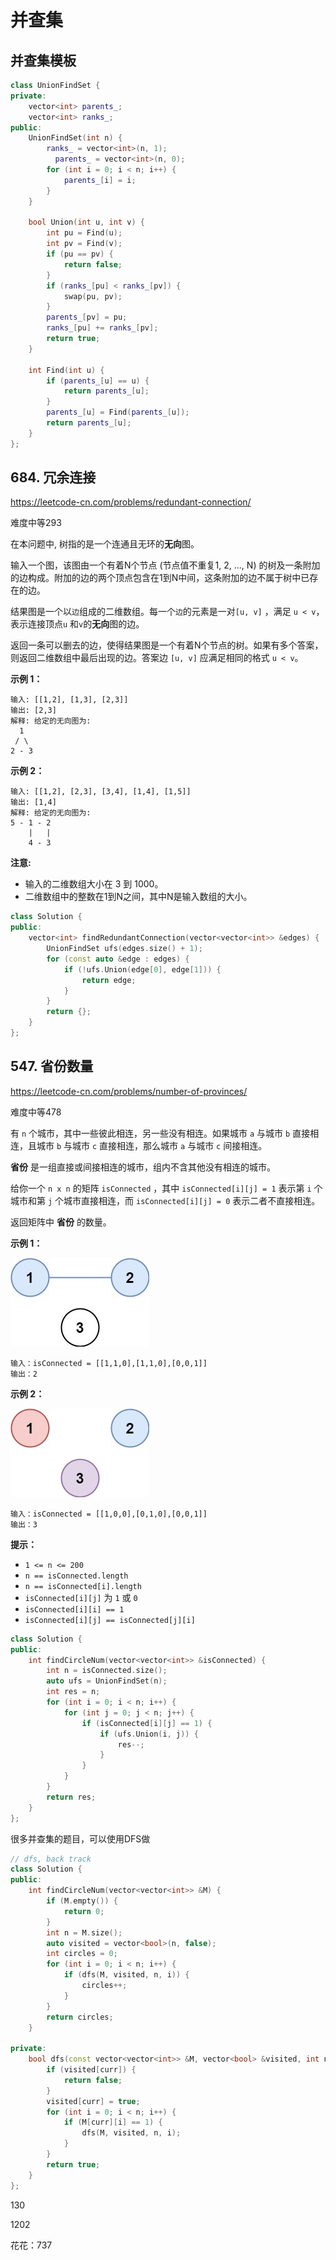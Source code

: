 # 并查集

## 并查集模板

```c++
class UnionFindSet {
private:
    vector<int> parents_;
    vector<int> ranks_;
public:
    UnionFindSet(int n) {
        ranks_ = vector<int>(n, 1);
     	  parents_ = vector<int>(n, 0);
        for (int i = 0; i < n; i++) {
            parents_[i] = i;
        }
    }

    bool Union(int u, int v) {
        int pu = Find(u);
        int pv = Find(v);
        if (pu == pv) {
            return false;
        }
        if (ranks_[pu] < ranks_[pv]) {
            swap(pu, pv);
        }
        parents_[pv] = pu;
        ranks_[pu] += ranks_[pv];
        return true;
    }

    int Find(int u) {
        if (parents_[u] == u) {
            return parents_[u];
        }
        parents_[u] = Find(parents_[u]);
        return parents_[u];
    }
};
```



## 684. 冗余连接

https://leetcode-cn.com/problems/redundant-connection/

难度中等293

在本问题中, 树指的是一个连通且无环的**无向**图。

输入一个图，该图由一个有着N个节点 (节点值不重复1, 2, ..., N) 的树及一条附加的边构成。附加的边的两个顶点包含在1到N中间，这条附加的边不属于树中已存在的边。

结果图是一个以`边`组成的二维数组。每一个`边`的元素是一对`[u, v]` ，满足 `u < v`，表示连接顶点`u` 和`v`的**无向**图的边。

返回一条可以删去的边，使得结果图是一个有着N个节点的树。如果有多个答案，则返回二维数组中最后出现的边。答案边 `[u, v]` 应满足相同的格式 `u < v`。

**示例 1：**

```
输入: [[1,2], [1,3], [2,3]]
输出: [2,3]
解释: 给定的无向图为:
  1
 / \
2 - 3
```

**示例 2：**

```
输入: [[1,2], [2,3], [3,4], [1,4], [1,5]]
输出: [1,4]
解释: 给定的无向图为:
5 - 1 - 2
    |   |
    4 - 3
```

**注意:**

- 输入的二维数组大小在 3 到 1000。
- 二维数组中的整数在1到N之间，其中N是输入数组的大小。

```c++
class Solution {
public:
    vector<int> findRedundantConnection(vector<vector<int>> &edges) {
        UnionFindSet ufs(edges.size() + 1);
        for (const auto &edge : edges) {
            if (!ufs.Union(edge[0], edge[1])) {
                return edge;
            }
        }
        return {};
    }
};
```

## 547. 省份数量

https://leetcode-cn.com/problems/number-of-provinces/

难度中等478

有 `n` 个城市，其中一些彼此相连，另一些没有相连。如果城市 `a` 与城市 `b` 直接相连，且城市 `b` 与城市 `c` 直接相连，那么城市 `a` 与城市 `c` 间接相连。

**省份** 是一组直接或间接相连的城市，组内不含其他没有相连的城市。

给你一个 `n x n` 的矩阵 `isConnected` ，其中 `isConnected[i][j] = 1` 表示第 `i` 个城市和第 `j` 个城市直接相连，而 `isConnected[i][j] = 0` 表示二者不直接相连。

返回矩阵中 **省份** 的数量。

 

**示例 1：**

![img](../images/graph1.jpg)

```
输入：isConnected = [[1,1,0],[1,1,0],[0,0,1]]
输出：2
```

**示例 2：**

![img](../images/graph2.jpg)

```
输入：isConnected = [[1,0,0],[0,1,0],[0,0,1]]
输出：3
```

 

**提示：**

- `1 <= n <= 200`
- `n == isConnected.length`
- `n == isConnected[i].length`
- `isConnected[i][j]` 为 `1` 或 `0`
- `isConnected[i][i] == 1`
- `isConnected[i][j] == isConnected[j][i]`

```c++
class Solution {
public:
    int findCircleNum(vector<vector<int>> &isConnected) {
        int n = isConnected.size();
        auto ufs = UnionFindSet(n);
        int res = n;
        for (int i = 0; i < n; i++) {
            for (int j = 0; j < n; j++) {
                if (isConnected[i][j] == 1) {
                    if (ufs.Union(i, j)) {
                        res--;
                    }
                }
            }
        }
        return res;
    }
};
```

很多并查集的题目，可以使用DFS做

```c++
// dfs, back track
class Solution {
public:
    int findCircleNum(vector<vector<int>> &M) {
        if (M.empty()) {
            return 0;
        }
        int n = M.size();
        auto visited = vector<bool>(n, false);
        int circles = 0;
        for (int i = 0; i < n; i++) {
            if (dfs(M, visited, n, i)) {
                circles++;
            }
        }
        return circles;
    }

private:
    bool dfs(const vector<vector<int>> &M, vector<bool> &visited, int n, int curr) {
        if (visited[curr]) {
            return false;
        }
        visited[curr] = true;
        for (int i = 0; i < n; i++) {
            if (M[curr][i] == 1) {
                dfs(M, visited, n, i);
            }
        }
        return true;
    }
};

```



130

1202



花花：737